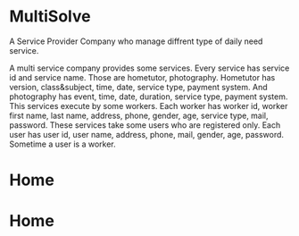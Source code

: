 # MultiSolve
A Service Provider Company who manage diffrent type of daily need service.

A multi service company provides some services. Every service has service id and service name. Those are hometutor, photography. Hometutor has version, class&subject, time, date, service type, payment system. And photography has event, time, date, duration, service type, payment system. This services execute by some workers. Each worker has worker id, worker first name, last name, address, phone, gender, age, service type, mail, password. These services take some users who are registered only. Each user has user id, user name, address, phone, mail, gender, age, password. Sometime a user is a worker.
<h1>Home</h1>

<h1>Home</h1>
